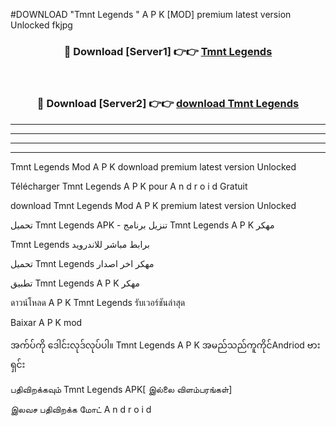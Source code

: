 #DOWNLOAD "Tmnt Legends " A P K [MOD] premium latest version Unlocked fkjpg 



<div align="center">

<h3>🔴 Download [Server1] 👉👉 <a href="https://apkdownload12.web.app/?title=Tmnt Legends ">Tmnt Legends  </a></h3><br>

<h3>🔴 Download [Server2] 👉👉 <a href="https://apkdownload12.web.app/?title=Tmnt Legends ">download Tmnt Legends  </a></h3>
</div>


----------------------------------------------------------

----------------------------------------------------------

----------------------------------------------------------

----------------------------------------------------------


Tmnt Legends  Mod A P K download premium latest version Unlocked

Télécharger  Tmnt Legends  A P K pour A n d r o i d Gratuit

download Tmnt Legends  Mod A P K premium latest version Unlocked

تحميل Tmnt Legends  APK - تنزيل برنامج Tmnt Legends  A P K مهكر

Tmnt Legends  برابط مباشر للاندرويد

تحميل Tmnt Legends  مهكر اخر اصدار

تطبيق Tmnt Legends  A P K مهكر

ดาวน์โหลด A P K Tmnt Legends  รับเวอร์ชันล่าสุด

Baixar A P K mod

အက်ပ်ကို ဒေါင်းလုဒ်လုပ်ပါ။ Tmnt Legends  A P K အမည်သည်ကူကိုင်Andriod ဗားရှင်း

பதிவிறக்கவும் Tmnt Legends  APK[ இல்லை விளம்பரங்கள்] 
 
இலவச பதிவிறக்க மோட் A n d r o i d



